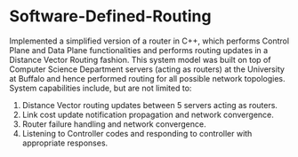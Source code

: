 # Software-Defined-Routing
Implemented a simplified version of a router in C++, which performs Control Plane and Data Plane functionalities and performs routing updates in a Distance Vector Routing fashion. This system model was built on top of Computer Science Department servers (acting as routers) at the University at Buffalo and hence performed routing for all possible network topologies. System capabilities include, but are not limited to:
1. Distance Vector routing updates between 5 servers acting as routers.
2. Link cost update notification propagation and network convergence.
3. Router failure handling and network convergence.
4. Listening to Controller codes and responding to controller with appropriate responses.
